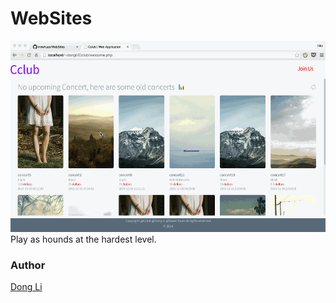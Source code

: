 # WebSites
<html>
<body>
<p>
<img src="https://raw.githubusercontent.com/mewhuan/screenShots/master/cclub1.gif" width="544" height="306"></br>
Play as hounds at the hardest level.
</p>

### Author
<a href="https://github.com/mewhuan">Dong Li</a>
</body>
</html>
